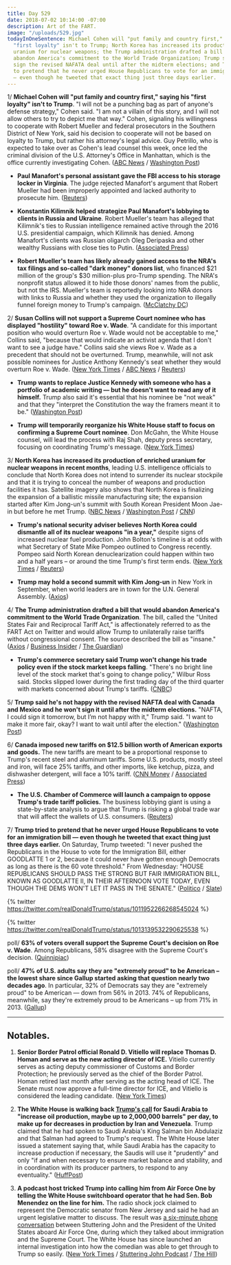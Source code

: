 ```yaml
---
title: Day 529
date: 2018-07-02 10:14:00 -07:00
description: Art of the FART.
image: "/uploads/529.jpg"
todayInOneSentence: Michael Cohen will "put family and country first," saying his
  "first loyalty" isn't to Trump; North Korea has increased its production of enriched
  uranium for nuclear weapons; the Trump administration drafted a bill that would
  abandon America's commitment to the World Trade Organization; Trump said he won't
  sign the revised NAFATA deal until after the midterm elections; and Trump tried
  to pretend that he never urged House Republicans to vote for an immigration bill
  — even though he tweeted that exact thing just three days earlier.
---
```


1/ **Michael Cohen will "put family and country first," saying his "first loyalty" isn't to Trump**. "I will not be a punching bag as part of anyone's defense strategy," Cohen said. "I am not a villain of this story, and I will not allow others to try to depict me that way." Cohen, signaling his willingness to cooperate with Robert Mueller and federal prosecutors in the Southern District of New York, said his decision to cooperate will not be based on loyalty to Trump, but rather his attorney's legal advice. Guy Petrillo, who is expected to take over as Cohen's lead counsel this week, once led the criminal division of the U.S. Attorney's Office in Manhattan, which is the office currently investigating Cohen. ([ABC News](https://abcnews.go.com/Politics/michael-cohen-family-country-president-trump-loyalty/story?id=56304585) / [Washington Post](https://www.washingtonpost.com/politics/trump-lawyer-michael-cohen-says-his-family-not-the-president-is-his-first-loyalty/2018/07/02/e33fd376-7ddf-11e8-b660-4d0f9f0351f1_story.html))

* **Paul Manafort's personal assistant gave the FBI access to his storage locker in Virginia**. The judge rejected Manafort's argument that Robert Mueller had been improperly appointed and lacked authority to prosecute him. ([Reuters](https://www.reuters.com/article/us-usa-trump-russia-manafort/manafort-assistant-gave-fbi-access-to-storage-locker-testimony-idUSKBN1JP2JS))

* **Konstantin Kilimnik helped strategize Paul Manafort's lobbying to clients in Russia and Ukraine**. Robert Mueller's team has alleged that Kilimnik's ties to Russian intelligence remained active through the 2016 U.S. presidential campaign, which Kilimnik has denied. Among Manafort's clients was Russian oligarch Oleg Deripaska and other wealthy Russians with close ties to Putin. ([Associated Press](https://apnews.com/f498ec3fec8c4100b5751beb3bf9b2d0))

* **Robert Mueller's team has likely already gained access to the NRA's tax filings and so-called "dark money" donors list**, who financed $21 million of the group's $30 million-plus pro-Trump spending. The NRA's nonprofit status allowed it to hide those donors' names from the public, but not the IRS. Mueller's team is reportedly looking into NRA donors with links to Russia and whether they used the organization to illegally funnel foreign money to Trump's campaign. ([McClatchy DC](https://www.mcclatchydc.com/news/politics-government/article214075459.html))

2/ **Susan Collins will not support a Supreme Court nominee who has displayed "hostility" toward Roe v. Wade**. "A candidate for this important position who would overturn Roe v. Wade would not be acceptable to me," Collins said, "because that would indicate an activist agenda that I don't want to see a judge have." Collins said she views Roe v. Wade as a precedent that should not be overturned. Trump, meanwhile, will not ask possible nominees for Justice Anthony Kennedy's seat whether they would overturn Roe v. Wade. ([New York Times](https://www.nytimes.com/2018/07/01/us/politics/susan-collins-supreme-court-nominee-abortion.html) / [ABC News](https://abcnews.go.com/Politics/supreme-court-nominee-overturn-roe-wade-acceptable-sen/story?id=56286828) / [Reuters](https://www.reuters.com/article/us-usa-court-abortion-collins/u-s-republican-collins-i-will-not-support-anti-abortion-supreme-court-candidate-idUSKBN1JR1KR))

* **Trump wants to replace Justice Kennedy with someone who has a  portfolio of academic writing — but he doesn't want to read any of it himself.** Trump also said it's essential that his nominee be "not weak" and that they "interpret the Constitution the way the framers meant it to be." ([Washington Post](https://www.washingtonpost.com/politics/we-have-to-pick-a-great-one-inside-trumps-plan-for-a-new-supreme-court-justice/2018/06/30/610dcd4e-7bb0-11e8-80be-6d32e182a3bc_story.html))

* **Trump will temporarily reorganize his White House staff to focus on confirming a Supreme Court nominee**. Don  McGahn, the White House counsel, will lead the process with Raj Shah, deputy press secretary, focusing on coordinating Trump's message. ([New York Times](https://www.nytimes.com/2018/07/02/us/politics/trump-supreme-court-nomination.html))

3/ **North Korea has increased its production of enriched uranium for nuclear weapons in recent months**, leading U.S. intelligence officials to conclude that North Korea does not intend to surrender its nuclear stockpile and that it is trying to conceal the number of weapons and production facilities it has. Satellite imagery also shows that North Korea is finalizing the expansion of a ballistic missile manufacturing site; the expansion started after Kim Jong-un's summit with South Korean President Moon Jae-in but before he met Trump. ([NBC News](https://www.nbcnews.com/news/north-korea/north-korea-has-increased-nuclear-production-secret-sites-say-u-n887926) / [Washington Post](https://www.washingtonpost.com/world/national-security/north-korea-working-to-conceal-key-aspects-of-its-nuclear-program-us-officials-say/2018/06/30/deba64fa-7c82-11e8-93cc-6d3beccdd7a3_story.html) / [CNN](https://www.cnn.com/2018/07/02/asia/north-korea-factory-intl/index.html))

* **Trump's national security adviser believes North Korea could dismantle all of its nuclear weapons "in a year,"** despite signs of increased nuclear fuel production. John Bolton's timeline is at odds with what Secretary of State Mike Pompeo outlined to Congress recently. Pompeo said North Korean denuclearization could happen within two and a half years – or around the time Trump's first term ends. ([New York Times](https://www.nytimes.com/2018/07/01/us/politics/north-korea-bolton-pompeo-timetable.html) / [Reuters](https://www.reuters.com/article/us-northkorea-missiles-usa/white-houses-bolton-north-korea-nuclear-program-can-be-dismantled-in-year-idUSKBN1JR1KP))

* **Trump may hold a second summit with Kim Jong-un** in New York in September, when world leaders are in town for the U.N. General Assembly. ([Axios](https://www.axios.com/north-korea-kim-jong-un-donald-trump-second-summit-new-york-city-united-nations-628e47de-e62e-41b6-99de-d01c91c8c94b.html))

4/ **The Trump administration drafted a bill that would abandon America's commitment to the World Trade Organization**. The bill, called the "United States Fair and Reciprocal Tariff Act," is affectionately referred to as the FART Act on Twitter and would allow Trump to unilaterally raise tariffs without congressional consent. The source described the bill as "insane." ([Axios](https://www.axios.com/trump-trade-war-leaked-bill-world-trade-organization-united-states-d51278d2-0516-4def-a4d3-ed676f4e0f83.html) / [Business Insider](http://www.businessinsider.com/trump-draft-bill-to-abandon-wto-rules-dubbed-the-fart-act-2018-7) / [The Guardian](https://www.theguardian.com/us-news/2018/jul/02/trump-fart-act-report-blows-through-washington))

* **Trump's commerce secretary said Trump won't change his trade policy even if the stock market keeps falling**. "There's no bright line level of the stock market that's going to change policy," Wilbur Ross said. Stocks slipped lower during the first trading day of the third quarter with markets concerned about Trump's tariffs. ([CNBC](https://www.cnbc.com/2018/07/02/wilbur-ross-no-downside-level-in-stocks-to-change-trump-trade-policy.html))

5/ **Trump said he's not happy with the revised NAFTA deal with Canada and Mexico and he won't sign it until after the midterm elections.** "NAFTA, I could sign it tomorrow, but I’m not happy with it," Trump said. "I want to make it more fair, okay? I want to wait until after the election." ([Washington Post](https://www.washingtonpost.com/news/post-politics/wp/2018/07/01/trump-says-he-wont-sign-any-nafta-deal-until-after-midterms/?utm_term=.e9c657224b54))

6/ **Canada imposed new tariffs on $12.5 billion worth of American exports and goods.** The new tariffs are meant to be a proportional response to Trump's recent steel and aluminum tariffs. Some U.S. products, mostly steel and iron, will face 25% tariffs, and other imports, like ketchup, pizza, and dishwasher detergent, will face a 10% tariff. ([CNN Money](http://money.cnn.com/2018/07/01/news/canada-us-tariffs-steel-aluminum/index.html) / [Associated Press](https://apnews.com/834f23eed9504f0f90d7761d57aebff4))

* **The U.S. Chamber of Commerce will launch a campaign to oppose Trump's trade tariff policies.** The business lobbying giant is using a state-by-state analysis to argue that Trump is risking a global trade war that will affect the wallets of U.S. consumers. ([Reuters](https://www.reuters.com/article/us-usa-trade-chamber-exclusive/exclusive-largest-u-s-business-group-attacks-trump-on-tariffs-idUSKBN1JS0VL))

7/ **Trump tried to pretend that he never urged House Republicans to vote for an immigration bill — even though he tweeted that exact thing just three days earlier.** On Saturday, Trump tweeted: "I never pushed the Republicans in the House to vote for the Immigration Bill, either GOODLATTE 1 or 2, because it could never have gotten enough Democrats as long as there is the 60 vote threshold." From Wednesday: "HOUSE REPUBLICANS SHOULD PASS THE STRONG BUT FAIR IMMIGRATION BILL, KNOWN AS GOODLATTE II, IN THEIR AFTERNOON VOTE TODAY, EVEN THOUGH THE DEMS WON'T LET IT PASS IN THE SENATE." ([Politico](https://www.politico.com/story/2018/06/30/donald-trump-immigration-vote-tweets-689501) / [Slate](https://slate.com/news-and-politics/2018/06/immigration-bill-president-falsely-claims-he-never-pushed-republicans-to-vote-for-measure.html))

{% twitter https://twitter.com/realDonaldTrump/status/1011952266268545024 %}

{% twitter https://twitter.com/realDonaldTrump/status/1013139532290625538 %}

poll/ **63% of voters overall support the Supreme Court's decision on Roe v. Wade**. Among Republicans, 58% disagree with the Supreme Court's decision. ([Quinnipiac](https://poll.qu.edu/national/release-detail?ReleaseID=2553))

poll/ **47% of U.S. adults say they are "extremely proud" to be American – the lowest share since Gallup started asking that question nearly two decades ago**. In particular, 32% of Democrats say they are "extremely proud" to be American — down from 56% in 2013. 74% of Republicans, meanwhile, say they're extremely proud to be Americans – up from 71% in 2013. ([Gallup](https://news.gallup.com/poll/236420/record-low-extremely-proud-americans.aspx))

---

## Notables.

1. **Senior Border Patrol official Ronald D. Vitiello will replace Thomas D. Homan and serve as the new acting director of ICE.** Vitiello currently serves as acting deputy commissioner of Customs and Border Protection; he previously served as the chief of the Border Patrol. Homan retired last month after serving as the acting head of ICE. The Senate must now approve a full-time director for ICE, and Vitiello is considered the leading candidate. ([New York Times](https://www.nytimes.com/2018/06/30/us/politics/vitiello-trump-ice-border.html))

2. **The White House is walking back [Trump's call](https://twitter.com/realDonaldTrump/status/1013023608040513537) for Saudi Arabia to "increase oil production, maybe up to 2,000,000 barrels" per day, to make up for decreases in production by Iran and Venezuela**. Trump claimed that he had spoken to Saudi Arabia's King Salman bin Abdulaziz and that Salman had agreed to Trump's request. The White House later issued a statement saying that, while Saudi Arabia has the capacity to increase production if necessary, the Saudis will use it "prudently" and only "if and when necessary to ensure market balance and stability, and in coordination with its producer partners, to respond to any eventuality." ([HuffPost](https://www.huffingtonpost.com/entry/white-house-backs-off-trump-tweet-on-oil-agreement_us_5b384439e4b0f3c221a17e7d))

3. **A podcast host tricked Trump into calling him from Air Force One by telling the White House switchboard operator that he had Sen. Bob Menendez on the line for him.** The radio shock jock claimed to represent the Democratic senator from New Jersey and said he had an urgent legislative matter to discuss. The result was [a six-minute phone conversation](http://stutteringjohnpodcast.libsyn.com/the-stuttering-john-podcast-4) between Stuttering John and the President of the United States aboard Air Force One, during which they talked about immigration and the Supreme Court. The White House has since launched an internal investigation into how the comedian was able to get through to Trump so easily. ([New York Times](https://www.nytimes.com/2018/06/29/us/politics/prank-call-donald-trump-stuttering-john.html) / [Stuttering John Podcast](http://stutteringjohnpodcast.libsyn.com/the-stuttering-john-podcast-4) / [The Hill](http://thehill.com/homenews/395077-white-house-probing-comedians-prank-call-report))
